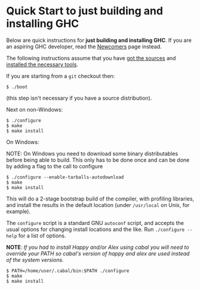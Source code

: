 # Quick Start to just building and installing GHC


Below are quick instructions for **just building and installing GHC**. If you are an aspiring GHC developer, read the [Newcomers](newcomers) page instead.


The following instructions assume that you have [got the sources](building/getting-the-sources) and [installed the necessary tools](building/preparation).


If you are starting from a `git` checkout then:

```wiki
$ ./boot
```


(this step isn't necessary if you have a source distribution).


Next on non-Windows:

```wiki
$ ./configure
$ make
$ make install
```


On Windows:


NOTE: On Windows you need to download some binary distributables before being able to build.
This only has to be done once and can be done by adding a flag to the call to configure

```wiki
$ ./configure --enable-tarballs-autodownload
$ make
$ make install
```


This will do a 2-stage bootstrap build of the compiler, with profiling libraries, and install the results in the default location (under `/usr/local` on Unix, for example).


The `configure` script is a standard GNU `autoconf` script, and accepts the usual options for changing install locations and the like.  Run `./configure --help` for a list of options.

**NOTE**: *If you had to install Happy and/or Alex using cabal you will need to override your PATH so cabal's version of happy and alex are used instead of the system versions.*

```wiki
$ PATH=/home/user/.cabal/bin:$PATH ./configure
$ make
$ make install
```